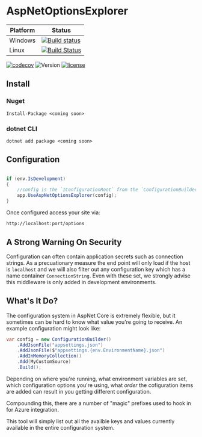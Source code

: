 # AspNetOptionsExplorer

| Platform | Status|
|---------|-------|
|Windows  | [![Build status](https://img.shields.io/appveyor/ci/Soda-Digital/AspNetOptionsExplorer.svg?maxAge=2000)](https://ci.appveyor.com/project/Soda-Digital/AspNetOptionsExplorer) |
|Linux | [![Build Status](https://img.shields.io/travis/ctolkien/AspNetOptionsExplorer.svg?maxAge=2000)](https://travis-ci.org/ctolkien/AspNetOptionsExplorer) |

[![codecov](https://codecov.io/gh/ctolkien/AspNetOptionsExplorer/branch/master/graph/badge.svg)](https://codecov.io/gh/ctolkien/AspNetOptionsExplorer)
![Version](https://img.shields.io/nuget/v/AspNetOptionsExplorer.svg?maxAge=2000)
[![license](https://img.shields.io/github/license/ctolkien/AspNetOptionsExplorer.svg?maxAge=2592000)]()

## Install

### Nuget

```Install-Package <coming soon>```

### dotnet CLI

`dotnet add package <coming soon>`


## Configuration

```csharp

if (env.IsDevelopment)
{
    //config is the `IConfigurationRoot` from the `ConfigurationBuilder`
    app.UseAspNetOptionsExplorer(config);
}
```

Once configured access your site via:

```
http://localhost:port/options
```

## A Strong Warning On Security

Configuration can often contain application secrets such as connection strings. As a precuationary measure the end point will only load if the host is `localhost` and we will also filter out any configuration key which has a name container `ConnectionString`. Even with these set, we strongly advise this middleware is only added in development environments.

## What's It Do?

The configuration system in AspNet Core is extremely flexible, but it sometimes can be hard to know what value you're going to receive. An example configuration might look like:

```csharp
var config = new ConfigurationBuilder()
    .AddJsonFile("appsettings.json")
    .AddJsonFile($"appsettings.{env.EnvironmentName}.json")
    .AddInMemoryCollection()
    .Add(MyCustomSource)
    .Build();
```

Depending on where you're running, what environment variables are set, which configuration options you're using, what _order_ the cofiguration items are added can result in you getting different configuration.

Compounding this, there are a number of "magic" prefixes used to hook in for Azure integration.

This tool will simply list out all the availble keys and values currently available in the entire configuration system.



